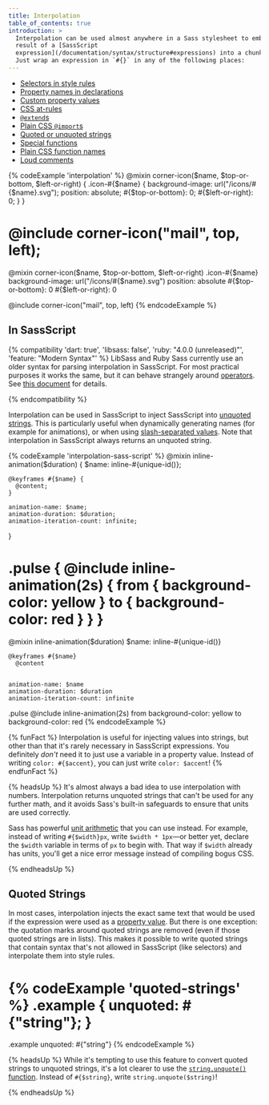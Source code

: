 ```yaml
---
title: Interpolation
table_of_contents: true
introduction: >
  Interpolation can be used almost anywhere in a Sass stylesheet to embed the
  result of a [SassScript
  expression](/documentation/syntax/structure#expressions) into a chunk of CSS.
  Just wrap an expression in `#{}` in any of the following places:
---
```


* [Selectors in style rules](/documentation/style-rules#interpolation)
* [Property names in declarations](/documentation/style-rules/declarations#interpolation)
* [Custom property values](/documentation/style-rules/declarations#custom-properties)
* [CSS at-rules](/documentation/at-rules/css)
* [`@extend`s](/documentation/at-rules/extend)
* [Plain CSS `@import`s](/documentation/at-rules/import/#plain-css-imports)
* [Quoted or unquoted strings](/documentation/values/strings)
* [Special functions](/documentation/syntax/special-functions)
* [Plain CSS function names](/documentation/at-rules/function/#plain-css-functions)
* [Loud comments](/documentation/syntax/comments)

{% codeExample 'interpolation' %}
  @mixin corner-icon($name, $top-or-bottom, $left-or-right) {
    .icon-#{$name} {
      background-image: url("/icons/#{$name}.svg");
      position: absolute;
      #{$top-or-bottom}: 0;
      #{$left-or-right}: 0;
    }
  }

  @include corner-icon("mail", top, left);
  ===
  @mixin corner-icon($name, $top-or-bottom, $left-or-right)
    .icon-#{$name}
      background-image: url("/icons/#{$name}.svg")
      position: absolute
      #{$top-or-bottom}: 0
      #{$left-or-right}: 0



  @include corner-icon("mail", top, left)
{% endcodeExample %}

## In SassScript

{% compatibility 'dart: true', 'libsass: false', 'ruby: "4.0.0 (unreleased)"', 'feature: "Modern Syntax"' %}
  LibSass and Ruby Sass currently use an older syntax for parsing
  interpolation in SassScript. For most practical purposes it works the same,
  but it can behave strangely around [operators][]. See [this document][] for
  details.

  [operators]: /documentation/operators
  [this document]: https://github.com/sass/sass/blob/main/accepted/free-interpolation.md#old-interpolation-rules
{% endcompatibility %}

Interpolation can be used in SassScript to inject SassScript into [unquoted
strings][]. This is particularly useful when dynamically generating names (for
example for animations), or when using [slash-separated values][]. Note that
interpolation in SassScript always returns an unquoted string.

[unquoted strings]: /documentation/values/strings#unquoted
[slash-separated values]: /documentation/operators/numeric#slash-separated-values

{% codeExample 'interpolation-sass-script' %}
  @mixin inline-animation($duration) {
    $name: inline-#{unique-id()};

    @keyframes #{$name} {
      @content;
    }

    animation-name: $name;
    animation-duration: $duration;
    animation-iteration-count: infinite;
  }

  .pulse {
    @include inline-animation(2s) {
      from { background-color: yellow }
      to { background-color: red }
    }
  }
  ===
  @mixin inline-animation($duration)
    $name: inline-#{unique-id()}

    @keyframes #{$name}
      @content


    animation-name: $name
    animation-duration: $duration
    animation-iteration-count: infinite


  .pulse
    @include inline-animation(2s)
      from
        background-color: yellow
      to
        background-color: red
{% endcodeExample %}

{% funFact %}
  Interpolation is useful for injecting values into strings, but other than that
  it's rarely necessary in SassScript expressions. You definitely *don't* need
  it to just use a variable in a property value. Instead of writing `color:
  #{$accent}`, you can just write `color: $accent`!
{% endfunFact %}

{% headsUp %}
  It's almost always a bad idea to use interpolation with numbers. Interpolation
  returns unquoted strings that can't be used for any further math, and it
  avoids Sass's built-in safeguards to ensure that units are used correctly.

  Sass has powerful [unit arithmetic][] that you can use instead. For example,
  instead of writing `#{$width}px`, write `$width * 1px`—or better yet, declare
  the `$width` variable in terms of `px` to begin with. That way if `$width`
  already has units, you'll get a nice error message instead of compiling bogus
  CSS.

  [unit arithmetic]: /documentation/values/numbers#units
{% endheadsUp %}

## Quoted Strings

In most cases, interpolation injects the exact same text that would be used if
the expression were used as a [property value][]. But there is one exception:
the quotation marks around quoted strings are removed (even if those quoted
strings are in lists). This makes it possible to write quoted strings that
contain syntax that's not allowed in SassScript (like selectors) and interpolate
them into style rules.

[property value]: /documentation/style-rules/declarations

{% codeExample 'quoted-strings' %}
  .example {
    unquoted: #{"string"};
  }
  ===
  .example
    unquoted: #{"string"}
{% endcodeExample %}

{% headsUp %}
  While it's tempting to use this feature to convert quoted strings to unquoted
  strings, it's a lot clearer to use the [`string.unquote()` function][].
  Instead of `#{$string}`, write `string.unquote($string)`!

  [`string.unquote()` function]: /documentation/modules/string#unquote
{% endheadsUp %}
